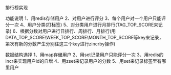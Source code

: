 排行榜实现

功能说明
1、用redis存储用户
2、对用户进行评分
3、每个用户对一个用户只能评分一次
4、用户分类(打标签)
5、对分类用户进行月排行(TAG_TOP_SCORE来记录)
6、根据分数对用户进行日排行、周排行、月排行(用DATA_TOP_SCORE\WEEK_TOP_SCORE\MONTH_TOP_SCORE等key来记录，第次有新的分数产生分别往这三个key进行zincrby操作)

数据结构选择
1、用map存储用户
2、用set记录用户只能评分一次
3、用redis的incr来实现用户id的自增
4、用zset来记录用户的分数
5、用set来记录标签里有哪里用户
